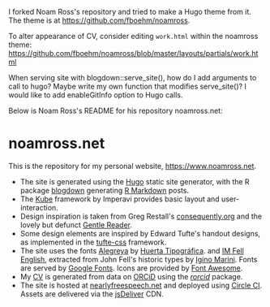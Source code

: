 I forked Noam Ross's repository and tried to make a Hugo theme from it. The theme is at https://github.com/fboehm/noamross.


To alter appearance of CV, consider editing `work.html` within the noamross theme: https://github.com/fboehm/noamross/blob/master/layouts/partials/work.html

When serving site with blogdown::serve_site(), how do I add arguments to call to hugo? Maybe write my own function that modifies serve_site()? I would like to add enableGitInfo option to Hugo calls.




Below is Noam Ross's README for his repository noamross.net:

# noamross.net

This is the repository for my personal website, <https://www.noamross.net>.

-   The site is generated using the [Hugo](https://gohugo.io/) static site
    generator, with the R package [blogdown](https://bookdown.org/yihui/blogdown/)
    generating [R Markdown](https://rmarkdown.rstudio.com/ss) posts.
-   The [Kube](https://imperavi.com/kube/) framework by Imperavi provides basic layout and user-interaction.
-   Design inspiration is taken from Greg Restall's
    [consequently.org](https://consequently.org/) and the lovely but defunct
    [Gentle Reader](https://web.archive.org/web/20160313103811/http://thegentlereader.net/).  
-   Some design elements are inspired by Edward Tufte's handout designs, as
    implemented in the [tufte-css](https://github.com/edwardtufte/tufte-css) framework.
-   The site uses the fonts [Alegreya](https://huertatipografica.com/en/fonts/alegreya-ht-pro) by [Huerta Tipográfica](https://huertatipografica.com/).
    and [IM Fell English](https://iginomarini.com/fell/), extracted from John Fell's historic types by [Igino Marini](https://iginomarini.com). Fonts are served by
    [Google Fonts](https://fonts.google.com/). Icons are provided by
    [Font Awesome](https://fontawesome.com).
-   My [CV](/vitae/) is generated from data on [ORCiD](https://orcid.org) using the [*rorcid*](https://github.com/ropensci/rorcid) package.
-   The site is hosted at [nearlyfreespeech.net](http://nearlyfreespeech.net)
    and deployed using [Circle CI](https://circleci.com). Assets are delivered via the [jsDeliver](https://www.jsdelivr.com/) CDN.


